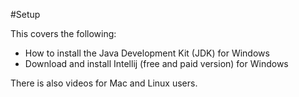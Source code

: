 #Setup

This covers the following: 

 - How to install the Java Development Kit (JDK) for Windows
 - Download and install Intellij (free and paid version) for Windows
 
There is also videos for Mac and Linux users. 